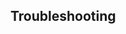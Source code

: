 <!-- .slide: class="center" style="text-align: center; vertical-align: middle" -->

## Troubleshooting